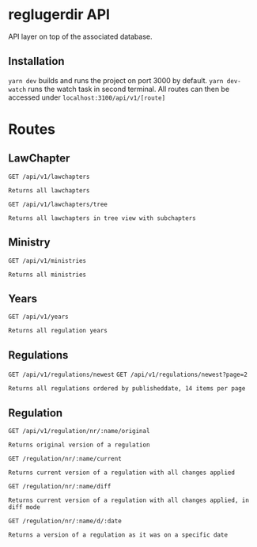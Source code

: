 # reglugerdir API

API layer on top of the associated database.

## Installation

`yarn dev` builds and runs the project on port 3000 by default.
`yarn dev-watch` runs the watch task in second terminal.
All routes can then be accessed under `localhost:3100/api/v1/[route]`

# Routes

## LawChapter

`GET /api/v1/lawchapters`

    Returns all lawchapters

`GET /api/v1/lawchapters/tree`

    Returns all lawchapters in tree view with subchapters

## Ministry

`GET /api/v1/ministries`

    Returns all ministries

## Years

`GET /api/v1/years`

    Returns all regulation years

## Regulations

`GET /api/v1/regulations/newest`
`GET /api/v1/regulations/newest?page=2`

    Returns all regulations ordered by publisheddate, 14 items per page

## Regulation

`GET /api/v1/regulation/nr/:name/original`

    Returns original version of a regulation

`GET /regulation/nr/:name/current`

    Returns current version of a regulation with all changes applied

`GET /regulation/nr/:name/diff`

    Returns current version of a regulation with all changes applied, in diff mode

`GET /regulation/nr/:name/d/:date`

    Returns a version of a regulation as it was on a specific date
